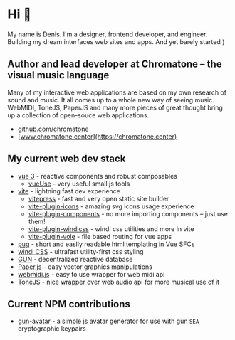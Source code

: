# Hi 👋
My name is Denis. I'm a designer, frontend developer, and engineer. Building my dream interfaces web sites and apps. And yet barely started )

## Author and lead developer at Chromatone – the visual music language 

Many of my interactive web applications are based on my own research of sound and music. It all comes up to a whole new way of seeing music. WebMIDI, ToneJS, PaperJS and many more pieces of great thought bring up a collection of open-souce web applications.

- [github.com/chromatone](https://github.com/chromatone)
- [www.chromatone.center](https://chromatone.center)


## My current web dev stack
- [vue 3](https://v3.vuejs.org) - reactive components and robust composables
  - [vueUse](https://vueuse.org) - very useful small js tools
- [vite](https://vitejs.dev) - lightning fast dev experience
  - [vitepress](https://vitepress.vuejs.org) - fast and very open static site builder
  - [vite-plugin-icons](https://github.com/antfu/vite-plugin-icons) - amazing svg icons usage experience
  - [vite-plugin-components](https://github.com/antfu/vite-plugin-components) - no more importing components – just use them!
  - [vite-plugin-windicss](https://windicss.org/guide/vite.html) - windi css utilities and more in vite
  - [vite-plugin-voie](https://github.com/brattonross/vite-plugin-voie) - file based routing for vue apps
- [pug](https://pugjs.org) -  short and easlly readable html templating in Vue SFCs
- [windi CSS](https://windicss.org/) - ultrafast utility-first css styling
- [GUN](https://gun.eco) -  decentralized reactive database
- [Paper.js](http://paperjs.org) - easy vector graphics manipulations
- [webmidi.js](https://github.com/djipco/webmidi) - easy to use wrapper for web midi api
- [ToneJS](https://tonejs.github.io/) - nice wrapper over web audio api for more musical use of it

## Current NPM contributions
- [gun-avatar](https://github.com/DeFUCC/gun-avatar) - a simple js avatar generator for use with gun `SEA` cryptographic keypairs

